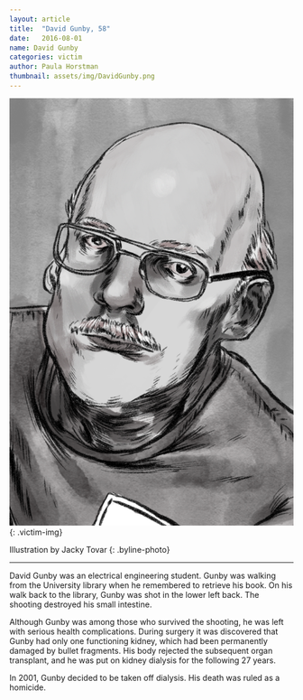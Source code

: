 ```yaml
---
layout: article
title:  "David Gunby, 58"
date:   2016-08-01
name: David Gunby
categories: victim
author: Paula Horstman
thumbnail: assets/img/DavidGunby.png
---
```

![David Gunby](assets/img/DavidGunby.png)
{: .victim-img}

Illustration by Jacky Tovar
{: .byline-photo}

<hr>

David Gunby was an electrical engineering student. Gunby was walking from the University library when he remembered to retrieve his book. On his walk back to the library, Gunby was shot in the lower left back. The shooting destroyed his small intestine. 

Although Gunby was among those who survived the shooting, he was left with serious health complications. During surgery it was discovered that Gunby had only one functioning kidney, which had been permanently damaged by bullet fragments. His body rejected the subsequent organ transplant, and he was put on kidney dialysis for the following 27 years. 

In 2001, Gunby decided to be taken off dialysis. His death was ruled as a homicide.

